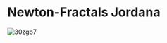 # Newton-Fractals Jordana
![30zgp7](https://github.com/user-attachments/assets/7ff6470a-4cf1-426a-96ca-ad1ec02dd820)
